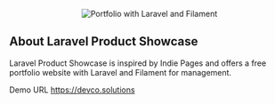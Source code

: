 <p align="center"><img src="https://devco.solutions/thumb.png" alt="Portfolio with Laravel and Filament"></p>

## About Laravel Product Showcase

Laravel Product Showcase is inspired by Indie Pages and offers a free portfolio website with Laravel and Filament for management.


Demo URL https://devco.solutions
